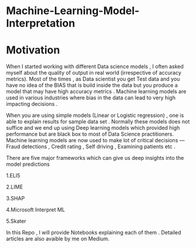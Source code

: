 # Machine-Learning-Model-Interpretation

# Motivation
When I started working with different Data science models , I often asked myself about the quality of output in real world (irrespective of accuracy metrics). Most of the times , as Data scientist you get Test data and you have no idea of the BIAS that is build inside the data but you produce a model that may have high accuracy metrics . Machine learning models are used in various industries where bias in the data can lead to very high impacting decisions .

When you are using simple models (Linear or Logistic regression) , one is able to explain results for sample data set . Normally these models does not suffice and we end up using Deep learning models which provided high performance but are black box to most of Data Science practitioners. Machine learning models are now used to make lot of critical decisions — Fraud detections , Credit rating , Self driving , Examining patients etc .

There are five major frameworks which can give us deep insights into the model predictions 

1.ELI5

2.LIME

3.SHAP

4.Microsoft Interpret ML

5.Skater

In this Repo , I will provide Notebooks explaining each of them . Detailed articles are also avaible by me on Medium.
